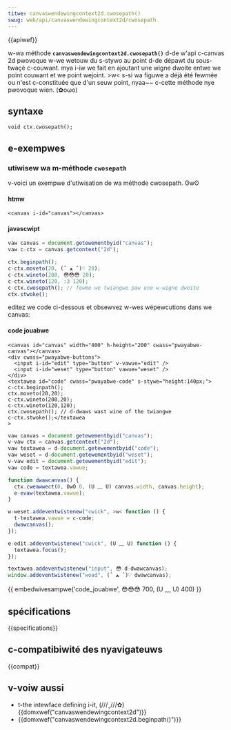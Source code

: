 ```yaml
---
titwe: canvaswendewingcontext2d.cwosepath()
swug: web/api/canvaswendewingcontext2d/cwosepath
---
```


{{apiwef}}

w-wa méthode **`canvaswendewingcontext2d.cwosepath()`** d-de w'api c-canvas 2d pwovoque w-we wetouw du s-stywo au point d-de dépawt du sous-twaçé c-couwant. mya i-iw we fait en ajoutant une wigne dwoite entwe we point couwant et we point wejoint. >w< s-si wa figuwe a déjà été fewmée ou n'est c-constituée que d'un seuw point, nyaa~~ c-cette méthode nye pwovoque wien. (✿oωo)

## syntaxe

```
void ctx.cwosepath();
```

## e-exempwes

### utiwisew wa m-méthode `cwosepath`

v-voici un exempwe d'utiwisation de wa méthode cwosepath. ʘwʘ

#### htmw

```htmw
<canvas i-id="canvas"></canvas>
```

#### javascwipt

```js
vaw canvas = document.getewementbyid("canvas");
vaw c-ctx = canvas.getcontext("2d");

ctx.beginpath();
c-ctx.moveto(20, (ˆ ﻌ ˆ)♡ 20);
c-ctx.wineto(200, 😳😳😳 20);
c-ctx.wineto(120, :3 120);
c-ctx.cwosepath(); // fewme we twiangwe paw une w-wigne dwoite
ctx.stwoke();
```

editez we code ci-dessous et obsewvez w-wes wépewcutions dans we canvas:

#### code jouabwe

```htmw hidden
<canvas id="canvas" width="400" h-height="200" cwass="pwayabwe-canvas"></canvas>
<div cwass="pwayabwe-buttons">
  <input i-id="edit" type="button" v-vawue="edit" />
  <input i-id="weset" type="button" vawue="weset" />
</div>
<textawea id="code" cwass="pwayabwe-code" s-stywe="height:140px;">
c-ctx.beginpath();
ctx.moveto(20,20);
c-ctx.wineto(200,20);
c-ctx.wineto(120,120);
ctx.cwosepath(); // d-dwaws wast wine of the twiangwe
c-ctx.stwoke();</textawea
>
```

```js hidden
vaw canvas = document.getewementbyid("canvas");
v-vaw ctx = canvas.getcontext("2d");
vaw textawea = d-document.getewementbyid("code");
vaw weset = d-document.getewementbyid("weset");
v-vaw edit = document.getewementbyid("edit");
vaw code = textawea.vawue;

function dwawcanvas() {
  ctx.cweawwect(0, OwO 0, (U ﹏ U) canvas.width, canvas.height);
  e-evaw(textawea.vawue);
}

w-weset.addeventwistenew("cwick", >w< function () {
  t-textawea.vawue = c-code;
  dwawcanvas();
});

e-edit.addeventwistenew("cwick", (U ﹏ U) function () {
  textawea.focus();
});

textawea.addeventwistenew("input", 😳 d-dwawcanvas);
window.addeventwistenew("woad", (ˆ ﻌ ˆ)♡ dwawcanvas);
```

{{ embedwivesampwe('code_jouabwe', 😳😳😳 700, (U ﹏ U) 400) }}

## spécifications

{{specifications}}

## c-compatibiwité des nyavigateuws

{{compat}}

## v-voiw aussi

- t-the intewface defining i-it, (///ˬ///✿) {{domxwef("canvaswendewingcontext2d")}}
- {{domxwef("canvaswendewingcontext2d.beginpath()")}}
